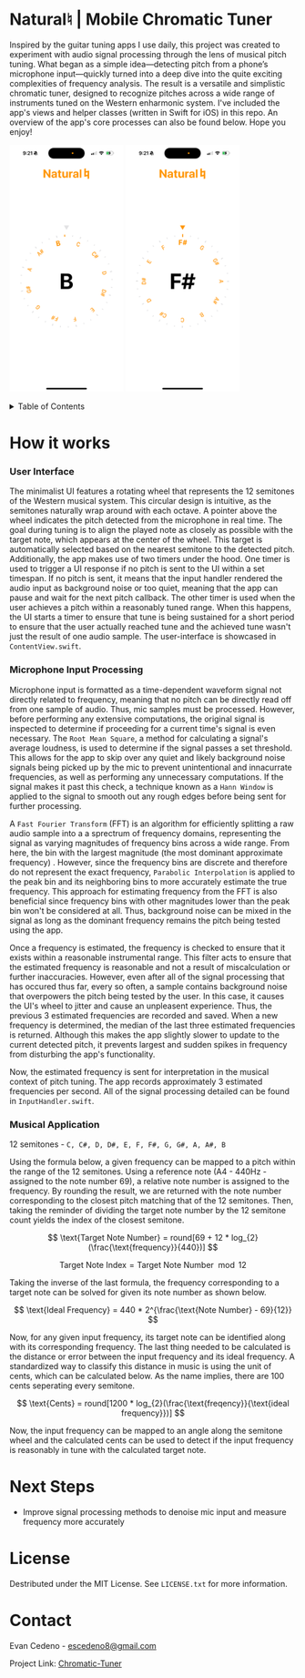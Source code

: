 # Natural♮ | Mobile Chromatic Tuner
Inspired by the guitar tuning apps I use daily, this project was created to experiment with audio signal processing through the lens of musical pitch tuning. What began as a simple idea—detecting pitch from a phone’s microphone input—quickly turned into a deep dive into the quite exciting complexities of frequency analysis. The result is a versatile and simplistic chromatic tuner, designed to recognize pitches across a wide range of instruments tuned on the Western enharmonic system. I've included the app's views and helper classes (written in Swift for iOS) in this repo. An overview of the app's core processes can also be found below. Hope you enjoy!

<img src="https://github.com/EvanC8/chromatic-Tuner/blob/main/Demos/demo1.PNG?raw=true" width="200"> <img src="https://github.com/EvanC8/chromatic-Tuner/blob/main/Demos/demo3.PNG?raw=true" width="200">
<br>

<!-- TABLE OF CONTENTS -->
<details>
  <summary>Table of Contents</summary>
  <ol>
    <li>
      <a href="#how-it-works">How it works</a>
      <ul>
        <li><a href="#User-Interface">User Interface</a></li>
        <li><a href="#Microphone-Input-Processing">Microphone Input Processing</a></li>
        <li><a href="#Musical Application">Musical Application</a></li>
      </ul>
    </li>
    <li><a href="#next-steps">Next Steps</a></li>
    <li><a href="#license">License</a></li>
    <li><a href="#contact">Contact</a></li>
  </ol>
</details>

# How it works

### User Interface
The minimalist UI features a rotating wheel that represents the 12 semitones of the Western musical system. This circular design is intuitive, as the semitones naturally wrap around with each octave. A pointer above the wheel indicates the pitch detected from the microphone in real time. The goal during tuning is to align the played note as closely as possible with the target note, which appears at the center of the wheel. This target is automatically selected based on the nearest semitone to the detected pitch. Additionally, the app makes use of two timers under the hood. One timer is used to trigger a UI response if no pitch is sent to the UI within a set timespan. If no pitch is sent, it means that the input handler rendered the audio input as background noise or too quiet, meaning that the app can pause and wait for the next pitch callback. The other timer is used when the user achieves a pitch within a reasonably tuned range. When this happens, the UI starts a timer to ensure that tune is being sustained for a short period to ensure that the user actually reached tune and the achieved tune wasn't just the result of one audio sample. The user-interface is showcased in `ContentView.swift`.

### Microphone Input Processing
Microphone input is formatted as a time-dependent waveform signal not directly related to frequency, meaning that no pitch can be directly read off from one sample of audio. Thus, mic samples must be processed. However, before performing any extensive computations, the original signal is inspected to determine if proceeding for a current time's signal is even necessary. The `Root Mean Square`, a method for calculating a signal's average loudness, is used to determine if the signal passes a set threshold. This allows for the app to skip over any quiet and likely background noise signals being picked up by the mic to prevent unintentional and innacurrate frequencies, as well as performing any unnecessary computations. If the signal makes it past this check, a technique known as a `Hann Window` is applied to the signal to smooth out any rough edges before being sent for further processing. 

A `Fast Fourier Transform` (FFT) is an algorithm for efficiently splitting a raw audio sample into a a sprectrum of frequency domains, representing the signal as varying magnitudes of frequency bins across a wide range. From here, the bin with the largest magnitude (the most dominant approximate frequency) . However, since the frequency bins are discrete and therefore do not represent the exact frequency, `Parabolic Interpolation` is applied to the peak bin and its neighboring bins to more accurately estimate the true frequency. This approach for estimating frequency from the FFT is also beneficial since frequency bins with other magnitudes lower than the peak bin won't be considered at all. Thus, background noise can be mixed in the signal as long as the dominant frequency remains the pitch being tested using the app. 

Once a frequency is estimated, the frequency is checked to ensure that it exists within a reasonable instrumental range. This filter acts to ensure that the estimated frequency is reasonable and not a result of miscalculation or further inaccuracies. However, even after all of the signal processing that has occured thus far, every so often, a sample contains background noise that overpowers the pitch being tested by the user. In this case, it causes the UI's wheel to jitter and cause an unpleasent experience. Thus, the previous 3 estimated frequencies are recorded and saved. When a new frequency is determined, the median of the last three estimated frequencies is returned. Although this makes the app slightly slower to update to the current detected pitch, it prevents largest and sudden spikes in frequency from disturbing the app's functionality. 

Now, the estimated frequency is sent for interpretation in the musical context of pitch tuning. The app records approximately 3 estimated frequencies per second. All of the signal processing detailed can be found in `InputHandler.swift`.

### Musical Application
12 semitones - ```C, C#, D, D#, E, F, F#, G, G#, A, A#, B```

Using the formula below, a given frequency can be mapped to a pitch within the range of the 12 semitones. Using a reference note (A4 - 440Hz - assigned to the note number 69), a relative note number is assigned to the frequency. By rounding the result, we are returned with the note number corresponding to the closest pitch matching that of the 12 semitones. Then, taking the reminder of dividing the target note number by the 12 semitone count yields the index of the closest semitone. 

$$ \text{Target Note Number} = round[69 + 12 * log_{2}(\frac{\text{frequency}}{440})] $$

$$ \text{Target Note Index} = \text{Target Note Number}\mod{12} $$

Taking the inverse of the last formula, the frequency corresponding to a target note can be solved for given its note number as shown below. 

$$ \text{Ideal Frequency} = 440 * 2^{\frac{\text{Note Number} - 69}{12}} $$

Now, for any given input frequency, its target note can be identified along with its corresponding frequency. The last thing needed to be calculated is the distance or error between the input frequency and its ideal frequency. A standardized way to classify this distance in music is using the unit of cents, which can be calculated below. As the name implies, there are 100 cents seperating every semitone. 

$$ \text{Cents} = round[1200 * log_{2}(\frac{\text{freqency}}{\text{ideal frequency}})] $$

Now, the input frequency can be mapped to an angle along the semitone wheel and the calculated cents can be used to detect if the input frequency is reasonably in tune with the calculated target note.


# Next Steps
* Improve signal processing methods to denoise mic input and measure frequency more accurately

# License
Destributed under the MIT License. See `LICENSE.txt` for more information.

# Contact
Evan Cedeno - escedeno8@gmail.com

Project Link: [Chromatic-Tuner](https://github.com/EvanC8/Chromatic-Tuner)

